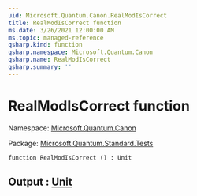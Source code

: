 ```yaml
---
uid: Microsoft.Quantum.Canon.RealModIsCorrect
title: RealModIsCorrect function
ms.date: 3/26/2021 12:00:00 AM
ms.topic: managed-reference
qsharp.kind: function
qsharp.namespace: Microsoft.Quantum.Canon
qsharp.name: RealModIsCorrect
qsharp.summary: ''
---
```


# RealModIsCorrect function

Namespace: [Microsoft.Quantum.Canon](xref:Microsoft.Quantum.Canon)

Package: [Microsoft.Quantum.Standard.Tests](https://nuget.org/packages/Microsoft.Quantum.Standard.Tests)




```qsharp
function RealModIsCorrect () : Unit
```


## Output : [Unit](xref:microsoft.quantum.lang-ref.unit)

